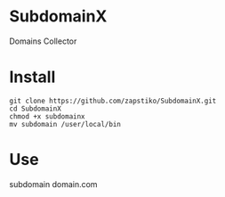# SubdomainX
Domains Collector 

# Install

```
git clone https://github.com/zapstiko/SubdomainX.git
cd SubdomainX
chmod +x subdomainx
mv subdomain /user/local/bin
```

# Use 
subdomain domain.com
